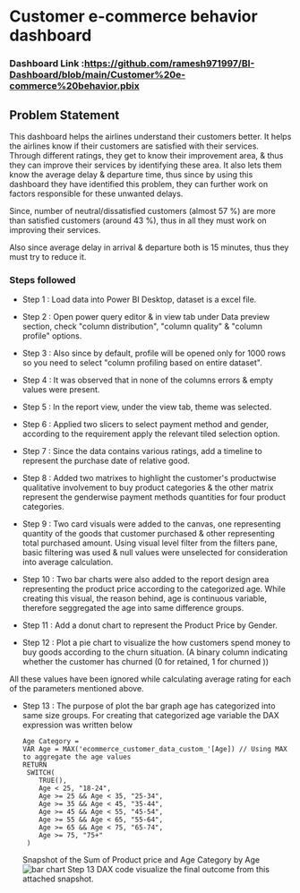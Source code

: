 # Customer e-commerce behavior dashboard

### Dashboard Link :https://github.com/ramesh971997/BI-Dashboard/blob/main/Customer%20e-commerce%20behavior.pbix
## Problem Statement

This dashboard helps the airlines understand their customers better. It helps the airlines know if their customers are satisfied with their services. Through different ratings, they get to know their improvement area, & thus they can improve their services by identifying these area. It also lets them know the average delay & departure time, thus since by using this dashboard they have identified this problem, they can further work on factors responsible for these unwanted delays.

Since, number of neutral/dissatisfied customers (almost 57 %) are more than satisfied customers (around 43 %), thus in all they must work on improving their services. 

Also since average delay in arrival & departure both is 15 minutes, thus they must try to reduce it.


### Steps followed 

- Step 1 : Load data into Power BI Desktop, dataset is a excel file.
- Step 2 : Open power query editor & in view tab under Data preview section, check "column distribution", "column quality" & "column profile" options.
- Step 3 : Also since by default, profile will be opened only for 1000 rows so you need to select "column profiling based on entire dataset".
- Step 4 : It was observed that in none of the columns errors & empty values were present.
- Step 5 : In the report view, under the view tab, theme was selected. 
- Step 6 : Applied two slicers to select payment method and gender, according to the requirement apply the relevant tiled selection option. 
- Step 7 : Since the data contains various ratings, add a timeline to represent the purchase date of relative good. 
- Step 8 : Added two matrixes to highlight the customer's productwise qualitative involvement to buy product categories & the other matrix represent the genderwise payment methods quantities for four product categories.
- Step 9 : Two card visuals were added to the canvas, one representing quantity of the goods that customer purchased & other representing total purchased amount.
           Using visual level filter from the filters pane, basic filtering was used & null values were unselected for consideration into average calculation.
           
- Step 10 : Two bar charts were also added to the report design area representing the product price according to the categorized age. While creating this visual, the reason behind, age is continuous variable, therefore seggregated the age into same difference groups. 
- Step 11 : Add a donut chart to represent the Product Price by Gender.
- Step 12 : Plot a pie chart to visualize the how customers spend money to buy goods according to the churn situation. (A binary column indicating whether the customer has churned (0 for retained, 1 for churned ))
  

All these values have been ignored while calculating average rating for each of the parameters mentioned above.

- Step 13 : The purpose of plot the bar graph age has categorized into same size groups. For creating that categorized age variable the DAX expression was written below

      Age Category = 
      VAR Age = MAX('ecommerce_customer_data_custom_'[Age]) // Using MAX to aggregate the age values
      RETURN
       SWITCH(
          TRUE(),
          Age < 25, "18-24",
          Age >= 25 && Age < 35, "25-34",
          Age >= 35 && Age < 45, "35-44",
          Age >= 45 && Age < 55, "45-54",
          Age >= 55 && Age < 65, "55-64",
          Age >= 65 && Age < 75, "65-74",
          Age >= 75, "75+"
       )
  Snapshot of the Sum of Product price and Age Category by Age
![bar chart](https://github.com/user-attachments/assets/e48543f2-f86e-436e-b123-0c6365ff20ef)
Step 13 DAX code visualize the final outcome from this attached snapshot.



  


